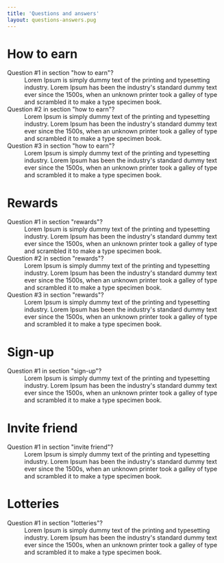 ```yaml
---
title: 'Questions and answers'
layout: questions-answers.pug
---
```


# How to earn

<dl>
    <dt>Question #1 in section "how to earn"?</dt>
    <dd>Lorem Ipsum is simply dummy text of the printing and typesetting industry. Lorem Ipsum has been the industry's standard dummy text ever since the 1500s, when an unknown printer took a galley of type and scrambled it to make a type specimen book.</dt>
    <dt>Question #2 in section "how to earn"?</dt>
    <dd>Lorem Ipsum is simply dummy text of the printing and typesetting industry. Lorem Ipsum has been the industry's standard dummy text ever since the 1500s, when an unknown printer took a galley of type and scrambled it to make a type specimen book.</dd>
    <dt>Question #3 in section "how to earn"?</dt>
    <dd>Lorem Ipsum is simply dummy text of the printing and typesetting industry. Lorem Ipsum has been the industry's standard dummy text ever since the 1500s, when an unknown printer took a galley of type and scrambled it to make a type specimen book.</dd>
</dl>

# Rewards

<dl>
    <dt>Question #1 in section "rewards"?</dt>
    <dd>Lorem Ipsum is simply dummy text of the printing and typesetting industry. Lorem Ipsum has been the industry's standard dummy text ever since the 1500s, when an unknown printer took a galley of type and scrambled it to make a type specimen book.</dd>
    <dt>Question #2 in section "rewards"?</dt>
    <dd>Lorem Ipsum is simply dummy text of the printing and typesetting industry. Lorem Ipsum has been the industry's standard dummy text ever since the 1500s, when an unknown printer took a galley of type and scrambled it to make a type specimen book.</dd>
    <dt>Question #3 in section "rewards"?</dt>
    <dd>Lorem Ipsum is simply dummy text of the printing and typesetting industry. Lorem Ipsum has been the industry's standard dummy text ever since the 1500s, when an unknown printer took a galley of type and scrambled it to make a type specimen book.</dd>
</dl>

# Sign-up

<dl>
    <dt>Question #1 in section "sign-up"?</dt>
    <dd>Lorem Ipsum is simply dummy text of the printing and typesetting industry. Lorem Ipsum has been the industry's standard dummy text ever since the 1500s, when an unknown printer took a galley of type and scrambled it to make a type specimen book.</dd>
</dl>

# Invite friend

<dl>
    <dt>Question #1 in section "invite friend"?</dt>
    <dd>Lorem Ipsum is simply dummy text of the printing and typesetting industry. Lorem Ipsum has been the industry's standard dummy text ever since the 1500s, when an unknown printer took a galley of type and scrambled it to make a type specimen book.</dd>
</dl>

# Lotteries

<dl>
    <dt>Question #1 in section "lotteries"?</dt>
    <dd>Lorem Ipsum is simply dummy text of the printing and typesetting industry. Lorem Ipsum has been the industry's standard dummy text ever since the 1500s, when an unknown printer took a galley of type and scrambled it to make a type specimen book.</dd>
</dl>
